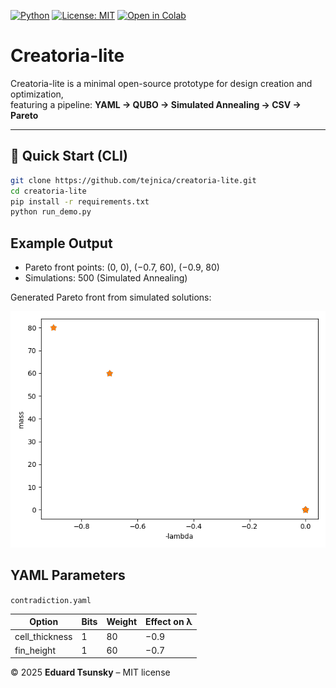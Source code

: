[![Python](https://img.shields.io/badge/python-3.10%2B-blue)](https://www.python.org/)
[![License: MIT](https://img.shields.io/badge/license-MIT-green)](LICENSE)
[![Open in Colab](https://colab.research.google.com/assets/colab-badge.svg)](https://colab.research.google.com/github/tejnica/creatoria-lite/blob/main/creatoria-demo.ipynb)

# Creatoria-lite

Creatoria-lite is a minimal open-source prototype for design creation and optimization,  
featuring a pipeline: **YAML → QUBO → Simulated Annealing → CSV → Pareto**

---

## 🔁 Quick Start (CLI)

```bash
git clone https://github.com/tejnica/creatoria-lite.git
cd creatoria-lite
pip install -r requirements.txt
python run_demo.py

```

## Example Output

- Pareto front points: (0, 0), (−0.7, 60), (−0.9, 80)
- Simulations: 500 (Simulated Annealing)

Generated Pareto front from simulated solutions:

![Pareto Chart](pareto.png)

## YAML Parameters

`contradiction.yaml`

| Option         | Bits | Weight | Effect on λ |
|----------------|------|--------|-------------|
| cell_thickness | 1    | 80     | −0.9        |
| fin_height     | 1    | 60     | −0.7        |

© 2025 **Eduard Tsunsky**  – MIT license
